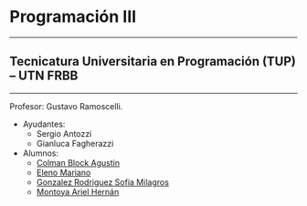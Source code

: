 # Programación III

----

## Tecnicatura Universitaria en Programación (TUP) – UTN FRBB

--- 

Profesor: Gustavo Ramoscelli.

- Ayudantes: 
  - Sergio Antozzi
  - Gianluca Fagherazzi
- Alumnos:
  - [Colman Block Agustin](https://aulavirtual.frbb.utn.edu.ar/user/view.php?id=10839&course=3791)
  - [Eleno Mariano](https://aulavirtual.frbb.utn.edu.ar/user/view.php?id=10843&course=3791)
  - [Gonzalez Rodriguez Sofia Milagros](https://aulavirtual.frbb.utn.edu.ar/user/view.php?id=10859&course=3791)
  - [Montoya Ariel Hernán](https://aulavirtual.frbb.utn.edu.ar/user/view.php?id=10971&course=3791)

### 
